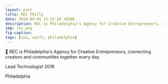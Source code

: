 ```yaml
---
layout: post
title: REC Philly
date: 2018-04-01 13:32:20 +0300
description: REC is Philadelphia's Agency for Creative Entrepreneurs, connecting creators and communities together every day.
img: rec.png
fig-caption: 
tags: [ios, swift, philadelphia]
---
```


🎤 REC is Philadelphia's Agency for Creative Entrepreneurs, connecting creators and communities together every day.

Lead Technologist 2018

<i class="fa fa-apple" aria-hidden="true"></i> Philadelphia